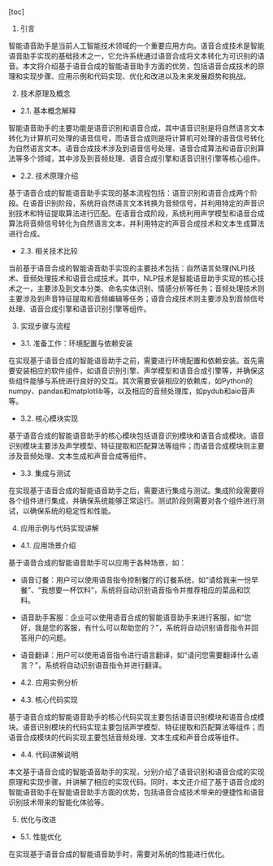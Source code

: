 
[toc]                    
                
                
1. 引言

智能语音助手是当前人工智能技术领域的一个重要应用方向。语音合成技术是智能语音助手实现的基础技术之一，它允许系统通过语音合成将文本转化为可识别的语音。本文将介绍基于语音合成的智能语音助手方面的优势，包括语音合成技术的原理和实现步骤、应用示例和代码实现、优化和改进以及未来发展趋势和挑战。

2. 技术原理及概念

- 2.1. 基本概念解释

智能语音助手的主要功能是语音识别和语音合成，其中语音识别是将自然语言文本转化为计算机可处理的语音信号，而语音合成则是将计算机可处理的语音信号转化为自然语言文本。语音合成技术涉及到语音信号处理、语音合成算法和语音识别算法等多个领域，其中涉及到音频处理、语音合成引擎和语音识别引擎等核心组件。

- 2.2. 技术原理介绍

基于语音合成的智能语音助手实现的基本流程包括：语音识别和语音合成两个阶段。在语音识别阶段，系统将自然语言文本转换为音频信号，并利用特定的声音识别技术和特征提取算法进行匹配。在语音合成阶段，系统利用声学模型和语音合成算法将音频信号转化为自然语言文本，并利用特定的声音合成技术和文本生成算法进行合成。

- 2.3. 相关技术比较

当前基于语音合成的智能语音助手实现的主要技术包括：自然语言处理(NLP)技术、音频处理技术和语音合成技术。其中，NLP技术是智能语音助手实现的核心技术之一，主要涉及到文本分类、命名实体识别、情感分析等任务；音频处理技术则主要涉及到声音特征提取和音频编辑等任务；语音合成技术则主要涉及到音频信号处理、语音合成引擎和语音识别引擎等组件。

3. 实现步骤与流程

- 3.1. 准备工作：环境配置与依赖安装

在实现基于语音合成的智能语音助手之前，需要进行环境配置和依赖安装。首先需要安装相应的软件组件，如语音识别引擎、声学模型和语音合成引擎等，并确保这些组件能够与系统进行良好的交互。其次需要安装相应的依赖库，如Python的numpy、pandas和matplotlib等，以及相应的音频处理库，如pydub和aio音声等。

- 3.2. 核心模块实现

基于语音合成的智能语音助手的核心模块包括语音识别模块和语音合成模块。语音识别模块主要涉及声学模型、特征提取和匹配算法等组件；而语音合成模块则主要涉及音频处理、文本生成和声音合成等组件。

- 3.3. 集成与测试

在实现基于语音合成的智能语音助手之后，需要进行集成与测试。集成阶段需要将各个组件进行集成，并确保系统能够正常运行。测试阶段则需要对各个组件进行测试，以确保系统的稳定性和性能。

4. 应用示例与代码实现讲解

- 4.1. 应用场景介绍

基于语音合成的智能语音助手可以应用于各种场景，如：

- 语音订餐：用户可以使用语音指令控制餐厅的订餐系统，如“请给我来一份早餐”、“我想要一杯饮料”，系统将自动识别语音指令并推荐相应的菜品和饮料。
- 语音助手客服：企业可以使用语音合成的智能语音助手来进行客服，如“您好，我是您的客服，有什么可以帮助您的？”，系统将自动识别语音指令并回答用户的问题。
- 语音翻译：用户可以使用语音指令进行语言翻译，如“请问您需要翻译什么语言？”，系统将自动识别语音指令并进行翻译。

- 4.2. 应用实例分析

- 4.3. 核心代码实现

基于语音合成的智能语音助手的核心代码实现主要包括语音识别模块和语音合成模块。语音识别模块的代码实现主要包括声学模型、特征提取和匹配算法等组件；而语音合成模块的代码实现主要包括音频处理、文本生成和声音合成等组件。

- 4.4. 代码讲解说明

本文基于语音合成的智能语音助手的实现，分别介绍了语音识别和语音合成的实现原理和实现步骤，并讲解了相应的实现代码。同时，本文还介绍了基于语音合成的智能语音助手在智能语音助手方面的优势，包括语音合成技术带来的便捷性和语音识别技术带来的智能化体验等。

5. 优化与改进

- 5.1. 性能优化

在实现基于语音合成的智能语音助手时，需要对系统的性能进行优化。

